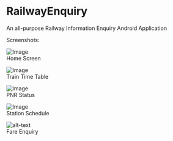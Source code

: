 # RailwayEnquiry
 
 An all-purpose Railway Information Enquiry Android Application
 
Screenshots:

![Image](https://i.ibb.co/wsY22vq/Screenshot-20200217-142054-1581930262-77605.jpg "Home Screen")  
Home Screen  
  
![Image](https://i.ibb.co/RBHmVWB/Screenshot-20200217-135515-1581930581-59005.jpg "Train Time Table")  
Train Time Table  
  
![Image](https://i.ibb.co/Tbvy6b9/Screenshot-20200217-144930-1581931276-10127.jpg  "PNR Status Page")  
PNR Status  
  
![Image](https://i.ibb.co/sWbWJTG/Screenshot-20200217-135652-1581931393-36406.jpg "Station Schedule")  
Station Schedule  
  
![alt-text](https://i.ibb.co/rmS0s6S/ezgif-7-dfaa66e608f2.gif)  
Fare Enquiry
